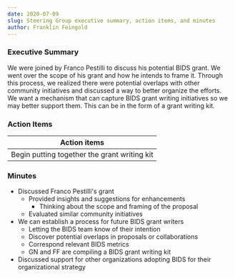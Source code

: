 ```yaml
---
date: 2020-07-09
slug: Steering Group executive summary, action items, and minutes
author: Franklin Feingold
---
```








### Executive Summary

We were joined by Franco Pestilli to discuss his potential BIDS grant. We went over the scope of his grant and how he intends to frame it. Through this process, we realized there were potential overlaps with other community initiatives and discussed a way to better organize the efforts. We want a mechanism that can capture BIDS grant writing initiatives so we may better support them. This can be in the form of a grant writing kit.

### Action Items

| Action items |
| ------------ |
| Begin putting together the grant writing kit |


### Minutes

- Discussed Franco Pestilli's grant
  - Provided insights and suggestions for enhancements
    - Thinking about the scope and framing of the proposal
  - Evaluated similar community initiatives
- We can establish a process for future BIDS grant writers
  - Letting the BIDS team know of their intention
  - Discover potential overlaps in proposals or collaborations
  - Correspond relevant BIDS metrics
  - GN and FF are compiling a BIDS grant writing kit
- Discussed support for other organizations adopting BIDS for their organizational strategy
